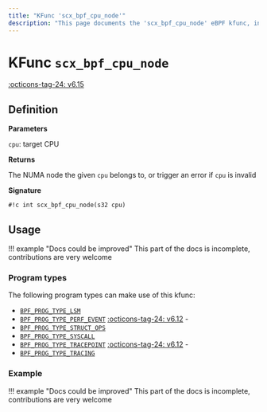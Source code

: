 ```yaml
---
title: "KFunc 'scx_bpf_cpu_node'"
description: "This page documents the 'scx_bpf_cpu_node' eBPF kfunc, including its definition, usage, program types that can use it, and examples."
---
```

# KFunc `scx_bpf_cpu_node`

<!-- [FEATURE_TAG](scx_bpf_cpu_node) -->
[:octicons-tag-24: v6.15](https://github.com/torvalds/linux/commit/01059219b0cfdb9fc0d5bd60458e614a3135e6e7)
<!-- [/FEATURE_TAG] -->

## Definition

**Parameters**

`cpu`: target CPU

**Returns**

The NUMA node the given `cpu` belongs to, or trigger an error if `cpu` is invalid

**Signature**

<!-- [KFUNC_DEF] -->
`#!c int scx_bpf_cpu_node(s32 cpu)`
<!-- [/KFUNC_DEF] -->

## Usage

!!! example "Docs could be improved"
    This part of the docs is incomplete, contributions are very welcome

### Program types

The following program types can make use of this kfunc:

<!-- [KFUNC_PROG_REF] -->
- [`BPF_PROG_TYPE_LSM`](../program-type/BPF_PROG_TYPE_LSM.md)
- [`BPF_PROG_TYPE_PERF_EVENT`](../program-type/BPF_PROG_TYPE_PERF_EVENT.md) [:octicons-tag-24: v6.12](https://github.com/torvalds/linux/commit/bc638d8cb5be813d4eeb9f63cce52caaa18f3960) - 
- [`BPF_PROG_TYPE_STRUCT_OPS`](../program-type/BPF_PROG_TYPE_STRUCT_OPS.md)
- [`BPF_PROG_TYPE_SYSCALL`](../program-type/BPF_PROG_TYPE_SYSCALL.md)
- [`BPF_PROG_TYPE_TRACEPOINT`](../program-type/BPF_PROG_TYPE_TRACEPOINT.md) [:octicons-tag-24: v6.12](https://github.com/torvalds/linux/commit/bc638d8cb5be813d4eeb9f63cce52caaa18f3960) - 
- [`BPF_PROG_TYPE_TRACING`](../program-type/BPF_PROG_TYPE_TRACING.md)
<!-- [/KFUNC_PROG_REF] -->

### Example

!!! example "Docs could be improved"
    This part of the docs is incomplete, contributions are very welcome

